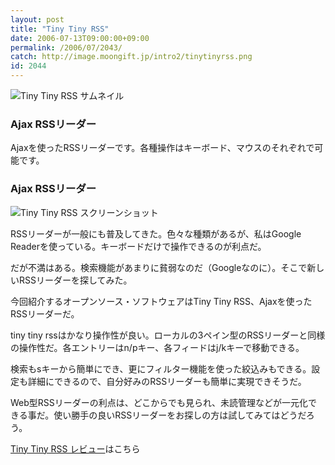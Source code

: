 ```yaml
---
layout: post
title: "Tiny Tiny RSS"
date: 2006-07-13T09:00:00+09:00
permalink: /2006/07/2043/
catch: http://image.moongift.jp/intro2/tinytinyrss.png
id: 2044
---
```

 ![Tiny Tiny RSS サムネイル](http://image.moongift.jp/intro2/tinytinyrss.t.png "Tiny Tiny RSS サムネイル")
  

### Ajax RSSリーダー
  
Ajaxを使ったRSSリーダーです。各種操作はキーボード、マウスのそれぞれで可能です。  
<!--more-->  

### Ajax RSSリーダー
  

![Tiny Tiny RSS スクリーンショット](http://image.moongift.jp/intro2/tinytinyrss.png "Tiny Tiny RSS スクリーンショット")

  

RSSリーダーが一般にも普及してきた。色々な種類があるが、私はGoogle Readerを使っている。キーボードだけで操作できるのが利点だ。

  

だが不満はある。検索機能があまりに貧弱なのだ（Googleなのに）。そこで新しいRSSリーダーを探してみた。

  

今回紹介するオープンソース・ソフトウェアはTiny Tiny RSS、Ajaxを使ったRSSリーダーだ。

  

tiny tiny rssはかなり操作性が良い。ローカルの3ペイン型のRSSリーダーと同様の操作性だ。各エントリーはn/pキー、各フィードはj/kキーで移動できる。

  

検索もsキーから簡単にでき、更にフィルター機能を使った絞込みもできる。設定も詳細にできるので、自分好みのRSSリーダーも簡単に実現できそうだ。

  

Web型RSSリーダーの利点は、どこからでも見られ、未読管理などが一元化できる事だ。使い勝手の良いRSSリーダーをお探しの方は試してみてはどうだろう。

  

[Tiny Tiny RSS レビュー](http://oss.moongift.jp/review/i-2052.html)はこちら

